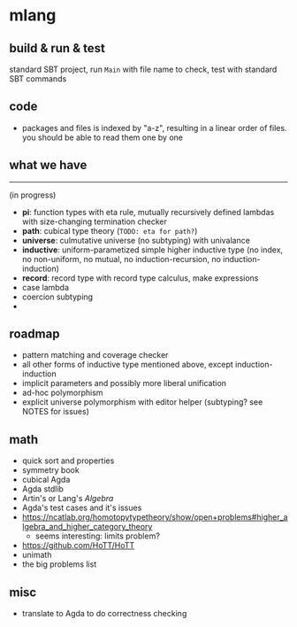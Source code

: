 
# mlang

## build & run & test

standard SBT project, run `Main` with file name to check, test with standard SBT commands

## code

* packages and files is indexed by "a-z", resulting in a linear order of files. you 
should be able to read them one by one

## what we have

---

(in progress)

* **pi**: function types with eta rule, mutually recursively defined lambdas with size-changing termination checker
* **path**: cubical type theory (`TODO: eta for path?`)
* **universe**: culmutative universe (no subtyping) with univalance
* **inductive**: uniform-parametized simple higher inductive type (no index, no non-uniform, no mutual, no induction-recursion, no induction-induction)
* **record**: record type with record type calculus, make expressions
* case lambda
* coercion subtyping
* 
## roadmap

* pattern matching and coverage checker
* all other forms of inductive type mentioned above, except induction-induction
* implicit parameters and possibly more liberal unification
* ad-hoc polymorphism
* explicit universe polymorphism with editor helper (subtyping? see NOTES for issues)


## math

* quick sort and properties
* symmetry book
* cubical Agda
* Agda stdlib
* Artin's or Lang's *Algebra*
* Agda's test cases and it's issues
* https://ncatlab.org/homotopytypetheory/show/open+problems#higher_algebra_and_higher_category_theory
    * seems interesting: limits problem?
* https://github.com/HoTT/HoTT
* unimath
* the big problems list


## misc

* translate to Agda to do correctness checking